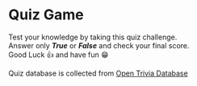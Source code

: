 # Quiz Game
Test your knowledge by taking this quiz challenge.
\
Answer only ***True*** or ***False*** and check your final score.
\
Good Luck 👍 and have fun 😁

Quiz database is collected from [Open Trivia Database](https://opentdb.com/api_config.php)
